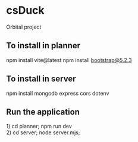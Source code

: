 # csDuck

Orbital project

## To install in planner

npm install vite@latest
npm install bootstrap@5.2.3

## To install in server

npm install mongodb express cors dotenv

## Run the application

<p>1) cd planner; npm run dev<br>2) cd server; node server.mjs;</p>

